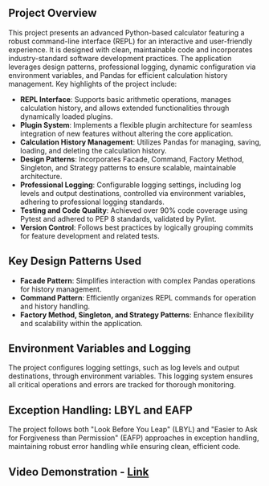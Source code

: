 ## Project Overview

This project presents an advanced Python-based calculator featuring a robust command-line interface (REPL) for an interactive and user-friendly experience. It is designed with clean, maintainable code and incorporates industry-standard software development practices. The application leverages design patterns, professional logging, dynamic configuration via environment variables, and Pandas for efficient calculation history management. Key highlights of the project include:

- **REPL Interface**: Supports basic arithmetic operations, manages calculation history, and allows extended functionalities through dynamically loaded plugins.
- **Plugin System**: Implements a flexible plugin architecture for seamless integration of new features without altering the core application.
- **Calculation History Management**: Utilizes Pandas for managing, saving, loading, and deleting the calculation history.
- **Design Patterns**: Incorporates Facade, Command, Factory Method, Singleton, and Strategy patterns to ensure scalable, maintainable architecture.
- **Professional Logging**: Configurable logging settings, including log levels and output destinations, controlled via environment variables, adhering to professional logging standards.
- **Testing and Code Quality**: Achieved over 90% code coverage using Pytest and adhered to PEP 8 standards, validated by Pylint.
- **Version Control**: Follows best practices by logically grouping commits for feature development and related tests.

## Key Design Patterns Used

- **Facade Pattern**: Simplifies interaction with complex Pandas operations for history management.
- **Command Pattern**: Efficiently organizes REPL commands for operation and history handling.
- **Factory Method, Singleton, and Strategy Patterns**: Enhance flexibility and scalability within the application.

## Environment Variables and Logging

The project configures logging settings, such as log levels and output destinations, through environment variables. This logging system ensures all critical operations and errors are tracked for thorough monitoring.

## Exception Handling: LBYL and EAFP

The project follows both "Look Before You Leap" (LBYL) and "Easier to Ask for Forgiveness than Permission" (EAFP) approaches in exception handling, maintaining robust error handling while ensuring clean, efficient code.

## Video Demonstration - [Link](https://drive.google.com/file/d/1wgFL8_N3T00wfN9jpA-0A4NGbSJ0Wu6K/view)

